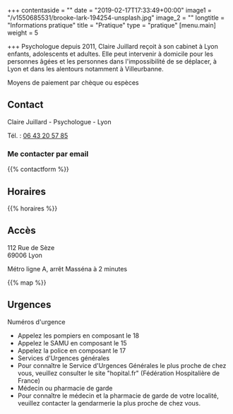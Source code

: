 +++
contentaside = ""
date = "2019-02-17T17:33:49+00:00"
image1 = "/v1550685531/brooke-lark-194254-unsplash.jpg"
image_2 = ""
longtitle = "Informations pratique"
title = "Pratique"
type = "pratique"
[menu.main]
weight = 5

+++
Psychologue depuis 2011, Claire Juillard reçoit à son cabinet à Lyon enfants, adolescents et adultes. Elle peut intervenir à domicile pour les personnes âgées et les personnes dans l'impossibilité de se déplacer, à Lyon et dans les alentours notamment à Villeurbanne.

Moyens de paiement par chèque ou espèces

## Contact

Claire Juillard - Psychologue - Lyon

Tél. : [06 43 20 57 85](tel:0643205785)

### Me contacter par email

{{% contactform %}}

## Horaires

{{% horaires %}}

## Accès

112 Rue de Sèze  
69006 Lyon

Métro ligne A, arrêt Masséna à 2 minutes

{{% map %}}

## Urgences

Numéros d'urgence

* Appelez les pompiers en composant le 18
* Appelez le SAMU en composant le 15
* Appelez la police en composant le 17
* Services d'Urgences générales
* Pour connaître le Service d'Urgences Générales le plus proche de chez vous, veuillez consulter le site "hopital.fr" (Fédération Hospitalière de France)
* Médecin ou pharmacie de garde
* Pour connaître le médecin et la pharmacie de garde de votre localité, veuillez contacter la gendarmerie la plus proche de chez vous.